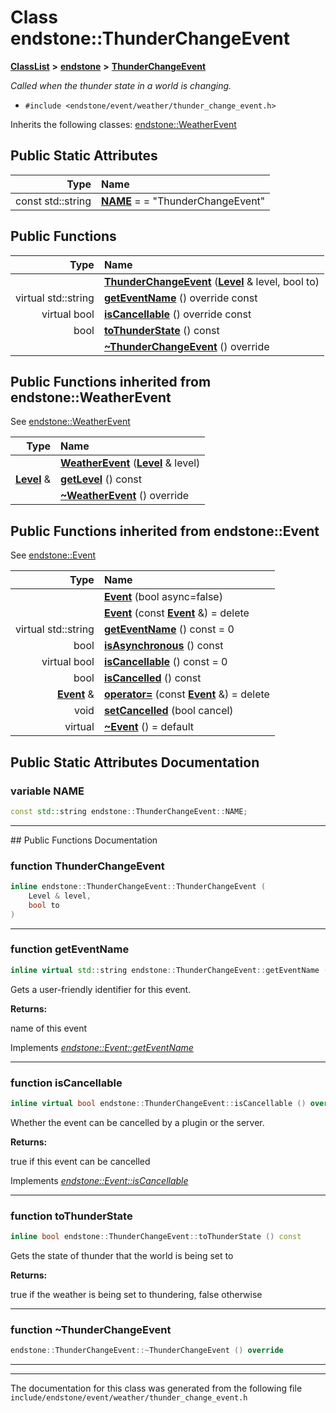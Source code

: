 

# Class endstone::ThunderChangeEvent



[**ClassList**](annotated.md) **>** [**endstone**](namespaceendstone.md) **>** [**ThunderChangeEvent**](classendstone_1_1ThunderChangeEvent.md)



_Called when the thunder state in a world is changing._ 

* `#include <endstone/event/weather/thunder_change_event.h>`



Inherits the following classes: [endstone::WeatherEvent](classendstone_1_1WeatherEvent.md)
































## Public Static Attributes

| Type | Name |
| ---: | :--- |
|  const std::string | [**NAME**](#variable-name)   = = "ThunderChangeEvent"<br> |










































## Public Functions

| Type | Name |
| ---: | :--- |
|   | [**ThunderChangeEvent**](#function-thunderchangeevent) ([**Level**](classendstone_1_1Level.md) & level, bool to) <br> |
| virtual std::string | [**getEventName**](#function-geteventname) () override const<br> |
| virtual bool | [**isCancellable**](#function-iscancellable) () override const<br> |
|  bool | [**toThunderState**](#function-tothunderstate) () const<br> |
|   | [**~ThunderChangeEvent**](#function-thunderchangeevent) () override<br> |


## Public Functions inherited from endstone::WeatherEvent

See [endstone::WeatherEvent](classendstone_1_1WeatherEvent.md)

| Type | Name |
| ---: | :--- |
|   | [**WeatherEvent**](classendstone_1_1WeatherEvent.md#function-weatherevent) ([**Level**](classendstone_1_1Level.md) & level) <br> |
|  [**Level**](classendstone_1_1Level.md) & | [**getLevel**](classendstone_1_1WeatherEvent.md#function-getlevel) () const<br> |
|   | [**~WeatherEvent**](classendstone_1_1WeatherEvent.md#function-weatherevent) () override<br> |


## Public Functions inherited from endstone::Event

See [endstone::Event](classendstone_1_1Event.md)

| Type | Name |
| ---: | :--- |
|   | [**Event**](classendstone_1_1Event.md#function-event-12) (bool async=false) <br> |
|   | [**Event**](classendstone_1_1Event.md#function-event-22) (const [**Event**](classendstone_1_1Event.md) &) = delete<br> |
| virtual std::string | [**getEventName**](classendstone_1_1Event.md#function-geteventname) () const = 0<br> |
|  bool | [**isAsynchronous**](classendstone_1_1Event.md#function-isasynchronous) () const<br> |
| virtual bool | [**isCancellable**](classendstone_1_1Event.md#function-iscancellable) () const = 0<br> |
|  bool | [**isCancelled**](classendstone_1_1Event.md#function-iscancelled) () const<br> |
|  [**Event**](classendstone_1_1Event.md) & | [**operator=**](classendstone_1_1Event.md#function-operator) (const [**Event**](classendstone_1_1Event.md) &) = delete<br> |
|  void | [**setCancelled**](classendstone_1_1Event.md#function-setcancelled) (bool cancel) <br> |
| virtual  | [**~Event**](classendstone_1_1Event.md#function-event) () = default<br> |
















































































## Public Static Attributes Documentation




### variable NAME 

```C++
const std::string endstone::ThunderChangeEvent::NAME;
```




<hr>
## Public Functions Documentation




### function ThunderChangeEvent 

```C++
inline endstone::ThunderChangeEvent::ThunderChangeEvent (
    Level & level,
    bool to
) 
```




<hr>



### function getEventName 

```C++
inline virtual std::string endstone::ThunderChangeEvent::getEventName () override const
```



Gets a user-friendly identifier for this event.




**Returns:**

name of this event 





        
Implements [*endstone::Event::getEventName*](classendstone_1_1Event.md#function-geteventname)


<hr>



### function isCancellable 

```C++
inline virtual bool endstone::ThunderChangeEvent::isCancellable () override const
```



Whether the event can be cancelled by a plugin or the server.




**Returns:**

true if this event can be cancelled 





        
Implements [*endstone::Event::isCancellable*](classendstone_1_1Event.md#function-iscancellable)


<hr>



### function toThunderState 

```C++
inline bool endstone::ThunderChangeEvent::toThunderState () const
```



Gets the state of thunder that the world is being set to




**Returns:**

true if the weather is being set to thundering, false otherwise 





        

<hr>



### function ~ThunderChangeEvent 

```C++
endstone::ThunderChangeEvent::~ThunderChangeEvent () override
```




<hr>

------------------------------
The documentation for this class was generated from the following file `include/endstone/event/weather/thunder_change_event.h`

